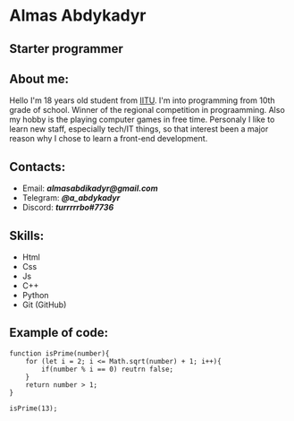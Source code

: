 # Almas Abdykadyr
## Starter programmer
## About me:

Hello I'm 18 years old student from [IITU](https://iitu.edu.kz). I'm into programming from 10th grade of school. Winner of the regional competition in prograamming. Also my hobby is the playing computer games in free time. Personaly I like to learn new staff, especially tech/IT things, so that interest been a major reason why I chose to learn a front-end development.

## Contacts:

+ Email: ___almasabdikadyr@gmail.com___
+ Telegram: ___@a_abdykadyr___
+ Discord: ___turrrrrbo#7736___

## Skills:

+ Html
+ Css
+ Js
+ C++
+ Python
+ Git (GitHub)

## Example of code:

```JS
function isPrime(number){
    for (let i = 2; i <= Math.sqrt(number) + 1; i++){
        if(number % i == 0) reutrn false;
    }
    return number > 1;
}

isPrime(13);
```